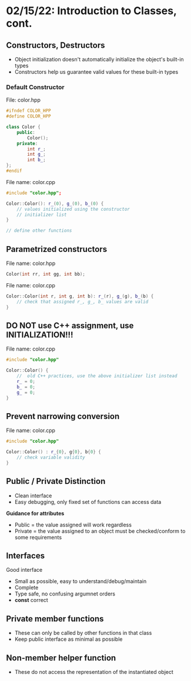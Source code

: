 # 02/15/22: Introduction to Classes, cont.

## Constructors, Destructors
- Object initialization doesn't automatically initialize the object's built-in types
- Constructors help us guarantee valid values for these built-in types

### Default Constructor
File: color.hpp
``` cpp
#ifndef COLOR_HPP
#define COLOR_HPP

class Color {
    public:
        Color();
    private:
        int r_;
        int g_;
        int b_; 
};
#endif
```

File name: color.cpp
``` cpp
#include "color.hpp";

Color::Color(): r_(0), g_(0), b_(0) {
    // values initialized using the constructor
    // initializer list 
}

// define other functions
```

## Parametrized constructors
File name: color.hpp
``` cpp
Color(int rr, int gg, int bb);
```

File name: color.cpp
``` cpp
Color::Color(int r, int g, int b): r_(r), g_(g), b_(b) {
    // check that assigned r_, g_, b_ values are valid 
}
```

## DO NOT use C++ assignment, use INITIALIZATION!!!
File name: color.cpp
``` cpp
#include "color.hpp"

Color::Color() {
    //  old C++ practices, use the above initializer list instead
    r_ = 0;
    b_ = 0;
    g_ = 0;
}
```

## Prevent narrowing conversion 
File name: color.cpp
``` cpp
#include "color.hpp"

Color::Color() : r_{0}, g{0}, b{0} {
    // check variable validity
}
```

## Public / Private Distinction
- Clean interface
- Easy debugging, only fixed set of functions can access data

**Guidance for attributes**
- Public = the value assigned will work regardless 
- Private = the value assigned to an object must be checked/conform to some requirements

## Interfaces
Good interface
- Small as possible, easy to understand/debug/maintain
- Complete
- Type safe, no confusing argumnet orders
- **const** correct

## Private member functions
- These can only be called by other functions in that class
- Keep public interface as minimal as possible

## Non-member helper function
- These do not access the representation of the instantiated object 